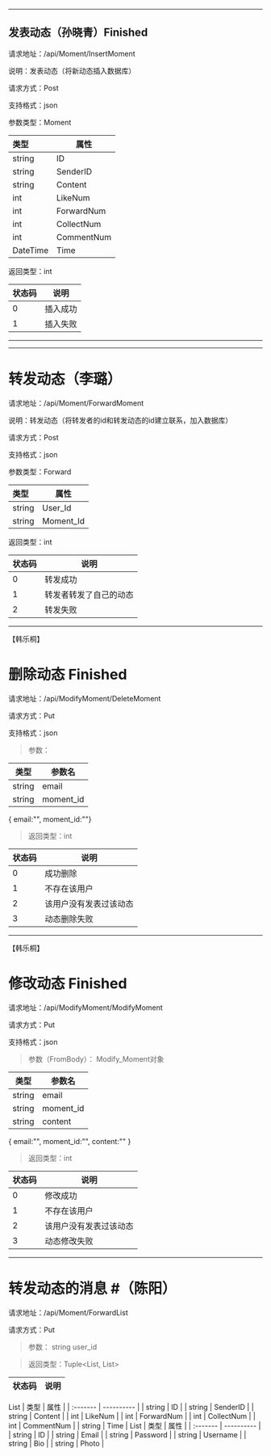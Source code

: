 ------

## 发表动态（孙晓青）Finished

请求地址：/api/Moment/InsertMoment

说明：发表动态（将新动态插入数据库）

请求方式：Post

支持格式：json

参数类型：Moment

| 类型     | 属性       |
| :------- | ---------- |
| string   | ID         |
| string   | SenderID   |
| string   | Content    |
| int      | LikeNum    |
| int      | ForwardNum |
| int      | CollectNum |
| int      | CommentNum |
| DateTime | Time       |

返回类型：int

| 状态码 | 说明     |
| ------ | -------- |
| 0      | 插入成功 |
| 1      | 插入失败 |

------
------

# 转发动态（李璐）

请求地址：/api/Moment/ForwardMoment

说明：转发动态（将转发者的id和转发动态的id建立联系，加入数据库）

请求方式：Post

支持格式：json

参数类型：Forward

| 类型     | 属性       |
| :------- | ---------- |
| string   | User_Id      |
| string   | Moment_Id   |


返回类型：int

| 状态码 | 说明     |
| ------ | -------- |
| 0      | 转发成功 |
| 1      | 转发者转发了自己的动态 |
| 2      | 转发失败|


------


【韩乐桐】
# 删除动态 Finished #
请求地址：/api/ModifyMoment/DeleteMoment   

请求方式：Put  

支持格式：json  
    

> 参数：   

| 类型 | 参数名 |
| --- | --- |
| string | email |
| string | moment_id |

{ email:"", moment_id:""}   


> 返回类型：int 

| 状态码 | 说明 |
| -- | -- |
| 0 | 成功删除 |
| 1 | 不存在该用户 |
| 2 | 该用户没有发表过该动态 |
| 3 | 动态删除失败 |

-------------


【韩乐桐】
# 修改动态 Finished #
请求地址：/api/ModifyMoment/ModifyMoment  

请求方式：Put  

支持格式：json  
    

> 参数（FromBody）： Modify_Moment对象  

| 类型 | 参数名 |
| --- | --- |
| string | email |
| string | moment_id |
| string | content |

{ email:"", moment_id:"", content:"" }   


> 返回类型：int 

| 状态码 | 说明 |
| -- | -- |
| 0 | 修改成功 |
| 1 | 不存在该用户 |
| 2 | 该用户没有发表过该动态 |
| 3 | 动态修改失败 |

-------------
# 转发动态的消息 #（陈阳）
请求地址：/api/Moment/ForwardList

请求方式：Put  

> 参数： string user_id


> 返回类型：Tuple<List<Moment>, List<Users>> 

| 状态码 | 说明 |    
| -- | -- |  
List<Moment>
| 类型     | 属性       |
| :------- | ---------- |
| string   | ID         |
| string   | SenderID   |
| string   | Content    |
| int      | LikeNum    |
| int      | ForwardNum |
| int      | CollectNum |
| int      | CommentNum |
| string   | Time       |
List<Users>
| 类型     | 属性       |
| :------- | ---------- |
| string   | ID         |
| string   | Email      |
| string   | Password   |
| string   | Username   |
| string   | Bio        |
| string   | Photo      |



